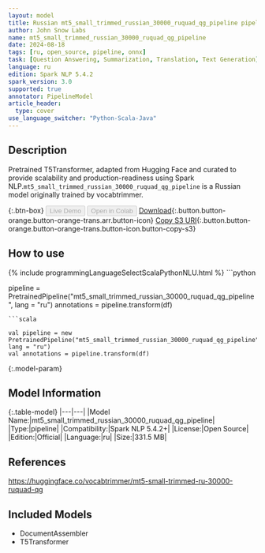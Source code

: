 ```yaml
---
layout: model
title: Russian mt5_small_trimmed_russian_30000_ruquad_qg_pipeline pipeline T5Transformer from vocabtrimmer
author: John Snow Labs
name: mt5_small_trimmed_russian_30000_ruquad_qg_pipeline
date: 2024-08-18
tags: [ru, open_source, pipeline, onnx]
task: [Question Answering, Summarization, Translation, Text Generation]
language: ru
edition: Spark NLP 5.4.2
spark_version: 3.0
supported: true
annotator: PipelineModel
article_header:
  type: cover
use_language_switcher: "Python-Scala-Java"
---
```


## Description

Pretrained T5Transformer, adapted from Hugging Face and curated to provide scalability and production-readiness using Spark NLP.`mt5_small_trimmed_russian_30000_ruquad_qg_pipeline` is a Russian model originally trained by vocabtrimmer.

{:.btn-box}
<button class="button button-orange" disabled>Live Demo</button>
<button class="button button-orange" disabled>Open in Colab</button>
[Download](https://s3.amazonaws.com/auxdata.johnsnowlabs.com/public/models/mt5_small_trimmed_russian_30000_ruquad_qg_pipeline_ru_5.4.2_3.0_1723991596103.zip){:.button.button-orange.button-orange-trans.arr.button-icon}
[Copy S3 URI](s3://auxdata.johnsnowlabs.com/public/models/mt5_small_trimmed_russian_30000_ruquad_qg_pipeline_ru_5.4.2_3.0_1723991596103.zip){:.button.button-orange.button-orange-trans.button-icon.button-copy-s3}

## How to use



<div class="tabs-box" markdown="1">
{% include programmingLanguageSelectScalaPythonNLU.html %}
```python

pipeline = PretrainedPipeline("mt5_small_trimmed_russian_30000_ruquad_qg_pipeline", lang = "ru")
annotations =  pipeline.transform(df)   

```
```scala

val pipeline = new PretrainedPipeline("mt5_small_trimmed_russian_30000_ruquad_qg_pipeline", lang = "ru")
val annotations = pipeline.transform(df)

```
</div>

{:.model-param}
## Model Information

{:.table-model}
|---|---|
|Model Name:|mt5_small_trimmed_russian_30000_ruquad_qg_pipeline|
|Type:|pipeline|
|Compatibility:|Spark NLP 5.4.2+|
|License:|Open Source|
|Edition:|Official|
|Language:|ru|
|Size:|331.5 MB|

## References

https://huggingface.co/vocabtrimmer/mt5-small-trimmed-ru-30000-ruquad-qg

## Included Models

- DocumentAssembler
- T5Transformer